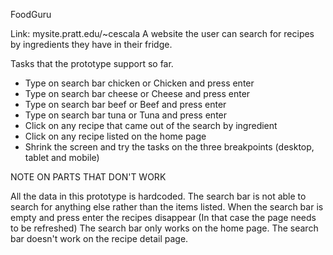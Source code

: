 

FoodGuru

Link: mysite.pratt.edu/~cescala
A website the user can search for recipes by ingredients they have in their fridge.


Tasks that the prototype support so far.

- Type on search bar chicken or Chicken and press enter
- Type on search bar cheese or Cheese and press enter
- Type on search bar beef or Beef and press enter
- Type on search bar tuna or Tuna and press enter
- Click on any recipe that came out of the search by ingredient
- Click on any recipe listed on the home page
- Shrink the screen and try the tasks on the three breakpoints (desktop, tablet and mobile)

NOTE ON PARTS THAT DON'T WORK

All the data in this prototype is hardcoded.
The search bar is not able to search for anything else rather than the items listed.
When the search bar is empty and press enter the recipes disappear (In that case the page needs to be refreshed)
The search bar only works on the home page. The search bar doesn't work on the recipe detail page.


